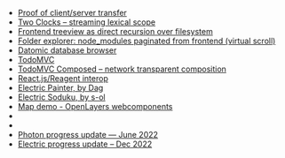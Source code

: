 - [Proof of client/server transfer](https://gist.github.com/dustingetz/35f0e036283c49605f73917132931414)
- [Two Clocks – streaming lexical scope](https://gist.github.com/dustingetz/13c99420fe9bf75dd8178c1a633d3bbe)
- [Frontend treeview as direct recursion over filesystem](https://gist.github.com/dustingetz/89ca122af0175933042e481ee9aa59f8)
- [Folder explorer: node_modules paginated from frontend (virtual scroll)](https://gist.github.com/dustingetz/dd67a35d818e3a1bf6733147cf5cdea7)
- [Datomic database browser](https://github.com/hyperfiddle/electric-datomic-browser)
- [TodoMVC](https://gist.github.com/dustingetz/2c1916766be8a61baa39f9f88feafc44)
- [TodoMVC Composed – network transparent composition](https://gist.github.com/dustingetz/bba2aa18acc5de8d2685d3de23bad515)
- [React.js/Reagent interop](https://gist.github.com/dustingetz/9854d23037b55bfab3845539f3e66e02)
- [Electric Painter, by Dag](https://gist.github.com/dustingetz/d58a6134be310e05307ca0b586c30947)
- [Electric Soduku, by s-ol](https://github.com/s-ol/electric-sudoku)
- [Map demo - OpenLayers webcomponents](https://twitter.com/tatut/status/1625192601354641408)
-
-
- [Photon progress update — June 2022](https://hyperfiddle.notion.site/Photon-progress-June-2022-57aee367c20e45b3b80366d1abe4fbc3)
- [Electric progress update – Dec 2022](https://hyperfiddle.notion.site/Electric-progress-update-Dec-2022-5416dda526e24e5ab7ccb7eb48c797ed)